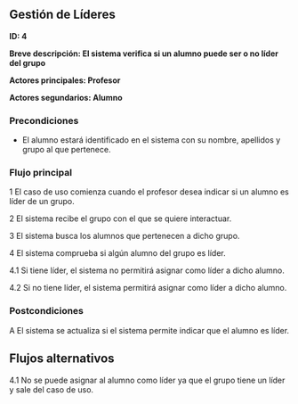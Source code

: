 ## Gestión de Líderes

**ID: 4**

**Breve descripción: El sistema verifica si un alumno puede ser o no líder del grupo** 

**Actores principales: Profesor**

**Actores segundarios: Alumno**

### Precondiciones

* El alumno estará identificado en el sistema con su nombre, apellidos y grupo al que pertenece.

### Flujo principal

1 El caso de uso comienza cuando el profesor desea indicar si un alumno es líder de un grupo.

2 El sistema recibe el grupo con el que se quiere interactuar.

3 El sistema busca los alumnos que pertenecen a dicho grupo.

4 El sistema comprueba si algún alumno del grupo es líder.

4.1 Si tiene líder, el sistema no permitirá asignar como líder a dicho alumno.

4.2 Si no tiene líder, el sistema permitirá asignar como líder a dicho alumno.

### Postcondiciones

A El sistema se actualiza si el sistema permite indicar que el alumno es líder.

## Flujos alternativos

4.1 No se puede asignar al alumno como líder ya que el grupo tiene un líder y sale del caso de uso.
